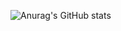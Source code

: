 ![Anurag's GitHub stats](https://github-readme-stats.vercel.app/api?username=Antenev&show_icons=true&theme=onedark)
